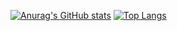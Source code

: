 [![Anurag's GitHub stats](https://github-readme-stats.vercel.app/api?username=Masamine)](https://github.com/anuraghazra/github-readme-stats)
[![Top Langs](https://github-readme-stats.vercel.app/api/top-langs/?username=Masamine&layout=compact)](https://github.com/anuraghazra/github-readme-stats)
